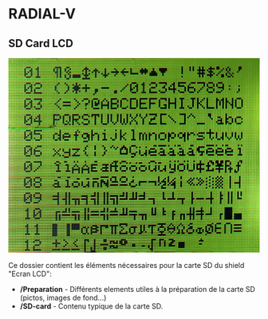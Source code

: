 # RADIAL-V

## SD Card LCD

![Background sample](LCD-font.jpg)

Ce dossier contient les éléments nécessaires pour la carte SD du shield "Ecran LCD":

* **/Preparation** - Différents elements utiles à la préparation de la carte SD (pictos, images de fond...)
* **/SD-card** - Contenu typique de la carte SD.

  
